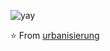 ![yay](https://raw.githubusercontent.com/urbanisierung/urbanisierung/master/that-was-more-work-than-i-thought.svg)

⭐️ From [urbanisierung](https://github.com/urbanisierung)